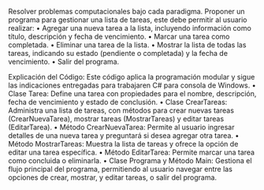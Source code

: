 Resolver problemas computacionales bajo cada paradigma. 
Proponer un programa para gestionar una lista de tareas, 
este debe permitir al usuario realizar:
• Agregar una nueva tarea a la lista, incluyendo información como título, descripción y fecha de vencimiento.
• Marcar una tarea como completada.
• Eliminar una tarea de la lista.
• Mostrar la lista de todas las tareas, indicando su estado (pendiente o completada) y la fecha de vencimiento.
• Salir del programa.

Explicación del Código:
Este código aplica la programación modular y sigue las indicaciones entregadas para trabajaren C# para consola de Windows.
•	Clase Tarea: Define una tarea con propiedades para el nombre, descripción, fecha de vencimiento y estado de conclusión.
•	Clase CrearTareas: Administra una lista de tareas, con métodos para crear nuevas tareas (CrearNuevaTarea), mostrar tareas (MostrarTareas) y editar tareas (EditarTarea).
•	Método CrearNuevaTarea: Permite al usuario ingresar detalles de una nueva tarea y preguntará si desea agregar otra tarea.
•	Método MostrarTareas: Muestra la lista de tareas y ofrece la opción de editar una tarea específica.
•	Método EditarTarea: Permite marcar una tarea como concluida o eliminarla.
•	Clase Programa y Método Main: Gestiona el flujo principal del programa, permitiendo al usuario navegar entre las opciones de crear, mostrar, y editar tareas, o salir del programa.
